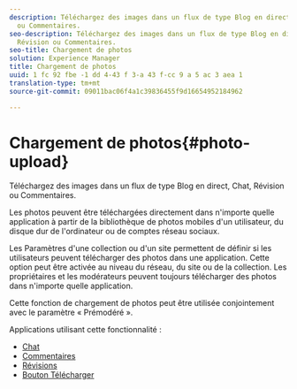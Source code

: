 ```yaml
---
description: Téléchargez des images dans un flux de type Blog en direct, Chat, Révision
  ou Commentaires.
seo-description: Téléchargez des images dans un flux de type Blog en direct, Chat,
  Révision ou Commentaires.
seo-title: Chargement de photos
solution: Experience Manager
title: Chargement de photos
uuid: 1 fc 92 fbe -1 dd 4-43 f 3-a 43 f-cc 9 a 5 ac 3 aea 1
translation-type: tm+mt
source-git-commit: 09011bac06f4a1c39836455f9d16654952184962

---
```



# Chargement de photos{#photo-upload}

Téléchargez des images dans un flux de type Blog en direct, Chat, Révision ou Commentaires.

Les photos peuvent être téléchargées directement dans n'importe quelle application à partir de la bibliothèque de photos mobiles d'un utilisateur, du disque dur de l'ordinateur ou de comptes réseau sociaux.

Les Paramètres d'une collection ou d'un site permettent de définir si les utilisateurs peuvent télécharger des photos dans une application. Cette option peut être activée au niveau du réseau, du site ou de la collection. Les propriétaires et les modérateurs peuvent toujours télécharger des photos dans n'importe quelle application.

Cette fonction de chargement de photos peut être utilisée conjointement avec le paramètre « Prémodéré ».

Applications utilisant cette fonctionnalité :

* [Chat](/help/using/c-about-apps/c-chat-app/c-chat-app.md#c_chat_app)
* [Commentaires](/help/using/c-about-apps/c-comments/c-comments.md)
* [Révisions](/help/using/c-about-apps/c-reviews-app/c-reviews-app.md#c_reviews_app)
* [Bouton Télécharger](/help/using/c-about-apps/c-upload-button-app/c-upload-button-app.md#c_upload_button_app)

